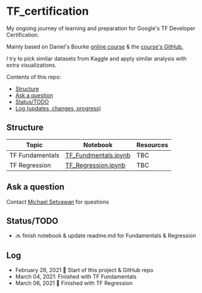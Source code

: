 # TF_certification
My ongoing journey of learning and preparation for Google's TF Developer Certification. <br>

Mainly based on Daniel's Bourke [online course](https://academy.zerotomastery.io/p/learn-tensorflow?affcode=441520_izj92vzu) & the [course's GitHub.](https://github.com/mrdbourke/tensorflow-deep-learning/)<br>

I try to pick similar datasets from Kaggle and apply similar analysis with extra visualizations.<br>

Contents of this repo:
- [Structure](https://github.com/MichaelSetyawan/TF_certification/blob/main/README.md#structure)
- [Ask a question](https://github.com/MichaelSetyawan/TF_certification/blob/main/README.md#ask-a-question)
- [Status/TODO](https://github.com/MichaelSetyawan/TF_certification/blob/main/README.md#statustodo)
- [Log (updates, changes, progress)](https://github.com/MichaelSetyawan/TF_certification/blob/main/README.md#log)

## Structure 
| Topic | Notebook | Resources |
| --- | --- | --- |
| TF Fundamentals | [TF_Fundmentals.ipynb](https://github.com/MichaelSetyawan/TF_certification/blob/main/TF_Fundamentals.ipynb)| TBC |
| TF Regression | [TF_Regression.ipynb](https://github.com/MichaelSetyawan/TF_certification/blob/main/TF_Regression.ipynb) | TBC |

## Ask a question
Contact [Michael Setyawan](m.setyawan7897@gmail.com) for questions 

## Status/TODO
- :soon: finish notebook & update readme.md for Fundamentals & Regression 

## Log
- February 28, 2021 :muscle: Start of this project & GitHub repo
- March 04, 2021: Finished with TF Fundamentals
- March 06, 2021 :dart: Finished with TF Regression 

